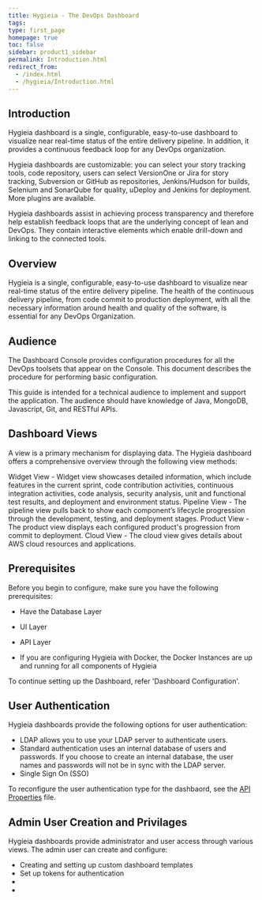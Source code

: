 ```yaml
---
title: Hygieia - The DevOps Dashboard
tags: 
type: first_page
homepage: true
toc: false
sidebar: product1_sidebar
permalink: Introduction.html
redirect_from:
  - /index.html
  - /hygieia/Introduction.html
---
```


## Introduction

Hygieia dashboard is a single, configurable, easy-to-use dashboard to visualize near real-time status of the entire delivery pipeline. In addition, it provides a continuous feedback loop for any DevOps organization.

Hygieia dashboards are customizable: you can select your story tracking tools, code repository, users can select VersionOne or Jira for story tracking, Subversion or GitHub as repositories, Jenkins/Hudson for builds, Selenium and SonarQube for quality, uDeploy and Jenkins for deployment. More plugins are available.

Hygieia dashboards assist in achieving process transparency and therefore help establish feedback loops that are the underlying concept of lean and DevOps. They contain interactive elements which enable drill-down and linking to the connected tools.

## Overview

Hygieia is a single, configurable, easy-to-use dashboard to visualize near real-time status of the entire delivery pipeline. The health of the continuous delivery pipeline, from code commit to production deployment, with all the necessary information around health and quality of the software, is essential for any DevOps Organization.
	
## Audience

The Dashboard Console provides configuration procedures for all the DevOps toolsets that appear on the Console. This document describes the procedure for performing basic configuration.

This guide is intended for a technical audience to implement and support the application. The audience should have knowledge of Java, MongoDB, Javascript, Git, and RESTful APIs.

## Dashboard Views

A view is a primary mechanism for displaying data. The Hygieia dashboard offers a comprehensive overview through the following view methods:

Widget View - Widget view showcases detailed information, which include features in the current sprint, code contribution activities, continuous integration activities, code analysis, security analysis, unit and functional test results, and deployment and environment status.
Pipeline View - The pipeline view pulls back to show each component’s lifecycle progression through the development, testing, and deployment stages.
Product View - The product view displays each configured product's progression from commit to deployment.
Cloud View - The cloud view gives details about AWS cloud resources and applications. 

## Prerequisites

Before you begin to configure, make sure you have the following prerequisites:

- Have the Database Layer 

- UI Layer

- API Layer

- If you are configuring Hygieia with Docker, the Docker Instances are up and running for all components of Hygieia

To continue setting up the Dashboard, refer 'Dashboard Configuration'.

## User Authentication

Hygieia dashboards provide the following options for user authentication:

- LDAP allows you to use your LDAP server to authenticate users.
- Standard authentication uses an internal database of users and passwords. If you choose to create an internal database, the user names and passwords will not be in sync with the LDAP server.
- Single Sign On (SSO) 

To reconfigure the user authentication type for the dashbaord, see the [API Properties]() file.

## Admin User Creation and Privilages

Hygieia dashboards provide administrator and user access through various views. The admin user can create and configure:  

- Creating and setting up custom dashboard templates
- Set up tokens for authentication
- 
- 





